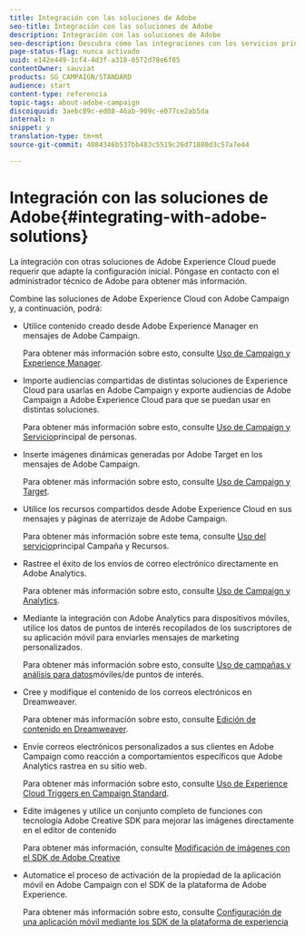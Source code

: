 ```yaml
---
title: Integración con las soluciones de Adobe
seo-title: Integración con las soluciones de Adobe
description: Integración con las soluciones de Adobe
seo-description: Descubra cómo las integraciones con los servicios principales y las soluciones de Adobe Experience Cloud, como Adobe Analytics y Experience Manager, pueden mejorar su estrategia de Adobe Campaign con perspectivas profundas y una gestión de contenido práctica.
page-status-flag: nunca activado
uuid: e142e449-1cf4-4d3f-a318-6572d78e6f85
contentOwner: sauviat
products: SG_CAMPAIGN/STANDARD
audience: start
content-type: referencia
topic-tags: about-adobe-campaign
discoiquuid: 3aebc89c-ed08-46ab-909c-e077ce2ab5da
internal: n
snippet: y
translation-type: tm+mt
source-git-commit: 4084346b537bb483c5519c26d71880d3c57a7e44

---
```



# Integración con las soluciones de Adobe{#integrating-with-adobe-solutions}

La integración con otras soluciones de Adobe Experience Cloud puede requerir que adapte la configuración inicial. Póngase en contacto con el administrador técnico de Adobe para obtener más información.

Combine las soluciones de Adobe Experience Cloud con Adobe Campaign y, a continuación, podrá:

* Utilice contenido creado desde Adobe Experience Manager en mensajes de Adobe Campaign.

   Para obtener más información sobre esto, consulte [Uso de Campaign y Experience Manager](../../integrating/using/integrating-with-experience-manager.md).

* Importe audiencias compartidas de distintas soluciones de Experience Cloud para usarlas en Adobe Campaign y exporte audiencias de Adobe Campaign a Adobe Experience Cloud para que se puedan usar en distintas soluciones.

   Para obtener más información sobre esto, consulte [Uso de Campaign y Servicio](../../integrating/using/about-campaign-audience-manager-or-people-core-service-integration.md)principal de personas.

* Inserte imágenes dinámicas generadas por Adobe Target en los mensajes de Adobe Campaign.

   Para obtener más información sobre esto, consulte [Uso de Campaign y Target](../../integrating/using/about-campaign-target-integration.md).

* Utilice los recursos compartidos desde Adobe Experience Cloud en sus mensajes y páginas de aterrizaje de Adobe Campaign.

   Para obtener más información sobre este tema, consulte [Uso del servicio](../../integrating/using/working-with-campaign-and-assets-core-service.md)principal Campaña y Recursos.

* Rastree el éxito de los envíos de correo electrónico directamente en Adobe Analytics.

   Para obtener más información sobre esto, consulte [Uso de Campaign y Analytics](../../integrating/using/about-campaign-analytics-integration.md).

* Mediante la integración con Adobe Analytics para dispositivos móviles, utilice los datos de puntos de interés recopilados de los suscriptores de su aplicación móvil para enviarles mensajes de marketing personalizados.

   Para obtener más información sobre esto, consulte [Uso de campañas y análisis para datos](../../integrating/using/about-campaign-points-of-interest-data-integration.md)móviles/de puntos de interés.

* Cree y modifique el contenido de los correos electrónicos en Dreamweaver.

   Para obtener más información sobre esto, consulte [Edición de contenido en Dreamweaver](../../designing/using/using-integrations.md#editing-content-in-dreamweaver).

* Envíe correos electrónicos personalizados a sus clientes en Adobe Campaign como reacción a comportamientos específicos que Adobe Analytics rastrea en su sitio web.

   Para obtener más información sobre esto, consulte [Uso de Experience Cloud Triggers en Campaign Standard](../../integrating/using/about-adobe-experience-cloud-triggers.md).

* Edite imágenes y utilice un conjunto completo de funciones con tecnología Adobe Creative SDK para mejorar las imágenes directamente en el editor de contenido

   Para obtener más información, consulte [Modificación de imágenes con el SDK de Adobe Creative](../../designing/using/images.md#modifying-images-with-the-adobe-creative-sdk)

* Automatice el proceso de activación de la propiedad de la aplicación móvil en Adobe Campaign con el SDK de la plataforma de Adobe Experience.

   Para obtener más información sobre esto, consulte [Configuración de una aplicación móvil mediante los SDK de la plataforma de experiencia](https://helpx.adobe.com/campaign/kb/configuring-app-sdk.html)

